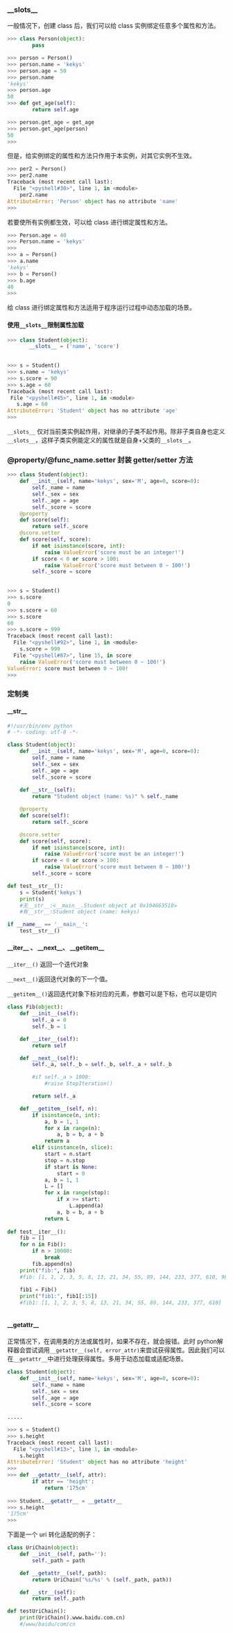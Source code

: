 ### \_\_slots\_\_

一般情况下，创建 class 后，我们可以给 class 实例绑定任意多个属性和方法。

```python
>>> class Person(object):
	    pass

>>> person = Person()
>>> person.name = 'kekys'
>>> person.age = 50
>>> person.name
'kekys'
>>> person.age
50
>>> def get_age(self):
	    return self.age

>>> person.get_age = get_age
>>> person.get_age(person)
50
>>> 
```

但是，给实例绑定的属性和方法只作用于本实例，对其它实例不生效。

```python
>>> per2 = Person()
>>> per2.name
Traceback (most recent call last):
  File "<pyshell#30>", line 1, in <module>
    per2.name
AttributeError: 'Person' object has no attribute 'name'
>>> 
```

若要使所有实例都生效，可以给 class 进行绑定属性和方法。

```python
>>> Person.age = 40
>>> Person.name = 'kekys'
>>> 
>>> a = Person()
>>> a.name
'kekys'
>>> b = Person()
>>> b.age
40
>>> 
```

给 class 进行绑定属性和方法适用于程序运行过程中动态加载的场景。

#### 使用`__slots__`限制属性加载

 ```python
 >>> class Student(object):
	    __slots__ = ('name', 'score')

	
>>> s = Student()
>>> s.name = 'kekys'
>>> s.score = 90
>>> s.age = 60
Traceback (most recent call last):
  File "<pyshell#45>", line 1, in <module>
    s.age = 60
AttributeError: 'Student' object has no attribute 'age'
>>> 
 ```
 
 `__slots__` 仅对当前类实例起作用，对继承的子类不起作用。除非子类自身也定义`__slots__`，这样子类实例能定义的属性就是自身+父类的`__slots__`。


### @property/@func_name.setter 封装 getter/setter 方法

```python
>>> class Student(object):
	def __init__(self, name='kekys', sex='M', age=0, score=0):
		self._name = name
		self._sex = sex
		self._age = age
		self._score = score
	@property
	def score(self):
		return self._score
	@score.setter
	def score(self, score):
		if not isinstance(score, int):
			raise ValueError('score must be an integer!')
		if score < 0 or score > 100:
			raise ValueError('score must between 0 ~ 100!')
		self._score = score

		
>>> s = Student()
>>> s.score
0
>>> s.score = 60
>>> s.score
60
>>> s.score = 999
Traceback (most recent call last):
  File "<pyshell#92>", line 1, in <module>
    s.score = 999
  File "<pyshell#87>", line 15, in score
    raise ValueError('score must between 0 ~ 100!')
ValueError: score must between 0 ~ 100!
>>> 
```

### 定制类

#### \_\_str\_\_

```python
#!/usr/bin/env python
# -*- coding: utf-8 -*-

class Student(object):
    def __init__(self, name='kekys', sex='M', age=0, score=0):
        self._name = name
        self._sex = sex
        self._age = age
        self._score = score
        
    def __str__(self):
        return "Student object (name: %s)" % self._name

    @property
    def score(self):
        return self._score

    @score.setter
    def score(self, score):
        if not isinstance(score, int):
            raise ValueError('score must be an integer!')
        if score < 0 or score > 100:
            raise ValueError('score must between 0 ~ 100!')
        self._score = score

def test__str__():
    s = Student('kekys')
    print(s)        
    #无__str__:<__main__.Student object at 0x104663518>
    #有__str__:Student object (name: kekys)

if __name__ == '__main__':
    test__str__()

```

#### \_\_iter\_\_ 、 \_\_next\_\_、 \_\_getitem\_\_

`__iter__()` 返回一个迭代对象

`__next__()`返回迭代对象的下一个值。

`__getitem__()`返回迭代对象下标对应的元素，参数可以是下标，也可以是切片

```python
class Fib(object):
    def __init__(self):
        self._a = 0
        self._b = 1

    def __iter__(self):
        return self

    def __next__(self):
        self._a, self._b = self._b, self._a + self._b

        #if self._a > 1000:
            #raise StopIteration()

        return self._a

    def __getitem__(self, n):
        if isinstance(n, int):
            a, b = 1, 1
            for x in range(n):
                a, b = b, a + b
            return a
        elif isinstance(n, slice):
            start = n.start
            stop = n.stop
            if start is None:
                start = 0
            a, b = 1, 1
            L = []
            for x in range(stop):
                if x >= start:
                    L.append(a)
                a, b = b, a + b
            return L
            
def test__iter__():
    fib = []
    for n in Fib():
        if n > 10000:
            break
        fib.append(n)
    print("fib:", fib)
    #fib: [1, 1, 2, 3, 5, 8, 13, 21, 34, 55, 89, 144, 233, 377, 610, 987, 1597, 2584, 4181, 6765]
    
    fib1 = Fib()
    print("fib1:", fib1[:15])
    #fib1: [1, 1, 2, 3, 5, 8, 13, 21, 34, 55, 89, 144, 233, 377, 610]
    
```

#### \_\_getattr\_\_

正常情况下，在调用类的方法或属性时，如果不存在，就会报错。此时 python解释器会尝试调用`__getattr__(self, error_attr)`来尝试获得属性。因此我们可以在`__getattr__`中进行处理获得属性。多用于动态加载或适配场景。

```python
class Student(object):
    def __init__(self, name='kekys', sex='M', age=0, score=0):
        self._name = name
        self._sex = sex
        self._age = age
        self._score = score
        
.....

>>> s = Student()
>>> s.height
Traceback (most recent call last):
  File "<pyshell#13>", line 1, in <module>
    s.height
AttributeError: 'Student' object has no attribute 'height'
>>> 
>>> def __getattr__(self, attr):
        if attr == 'height':
            return '175cm'
            
>>> Student.__getattr__ = __getattr__
>>> s.height
'175cm'
>>> 
```

下面是一个 uri 转化适配的例子：

```python
class UriChain(object):
    def __init__(self, path=''):
        self._path = path

    def __getattr__(self, path):
        return UriChain('%s/%s' % (self._path, path))

    def __str__(self):
        return self._path

def testUriChain():
    print(UriChain().www.baidu.com.cn)
    #/www/baidu/com/cn
```